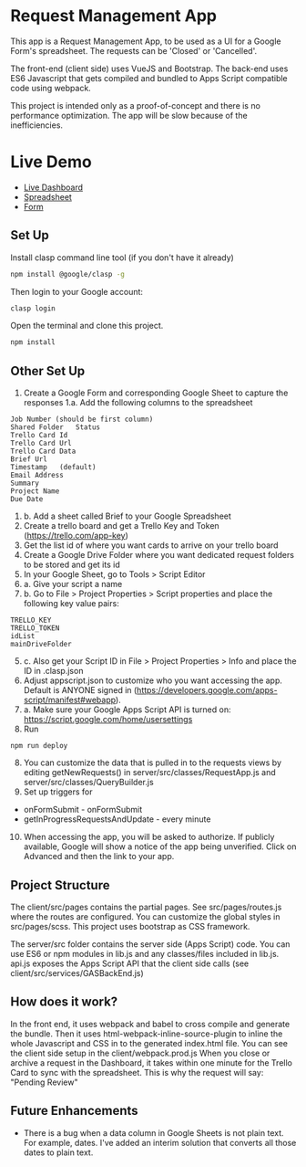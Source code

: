 # Request Management App
This  app is a Request Management App, to be used as a UI for a Google Form's spreadsheet. The requests can be 'Closed' or 'Cancelled'.

The front-end (client side) uses VueJS and Bootstrap. The back-end uses ES6 Javascript that gets compiled and bundled to Apps Script compatible code using webpack.

This project is intended only as a proof-of-concept and there is no performance optimization. The app will be slow because of the inefficiencies. 

# Live Demo
- [Live Dashboard](https://script.google.com/macros/s/AKfycbzgPXDj3PM1cKVB_Wf-AIu9MJL7uu2TwoGkL90KpfSp/exec)
- [Spreadsheet](https://docs.google.com/spreadsheets/d/1AFtMX1-hNY4RPquqToXBk0kBITBSVqk19m_QJD1K0t0/edit#gid=1470474967)
- [Form](https://docs.google.com/forms/d/e/1FAIpQLSfi01auBACD93dRZmzlDoquNm0xArFcQ0fKDEwW3c9qiz9Yzw/viewform)

## Set Up

Install clasp command line tool (if you don't have it already)

```bash
npm install @google/clasp -g
```

Then login to your Google account:

```bash
clasp login
```
Open the terminal and clone this project.

```bash
npm install
```


## Other Set Up

1. Create a Google Form and corresponding Google Sheet to capture the responses
1.a. Add the following columns to the spreadsheet
```
Job Number (should be first column)
Shared Folder	Status	
Trello Card Id	
Trello Card Url	
Trello Card Data	
Brief Url	
Timestamp	(default)
Email Address	
Summary	
Project Name	
Due Date
```
1. b. Add a sheet called Brief to your Google Spreadsheet
2. Create a trello board and get a Trello Key and Token (https://trello.com/app-key)
3. Get the list id of where you want cards to arrive on your trello board
4. Create a Google Drive Folder where you want dedicated request folders to be stored and get its id
5. In your Google Sheet, go to Tools > Script Editor
5. a. Give your script a name
5. b. Go to File > Project Properties > Script properties and place the following key value pairs:
```
TRELLO_KEY
TRELLO_TOKEN
idList
mainDriveFolder
```
5. c. Also get your Script ID in File > Project Properties > Info and place the ID in .clasp.json
6. Adjust appscript.json to customize who you want accessing the app. Default is ANYONE signed in (https://developers.google.com/apps-script/manifest#webapp).
6. a. Make sure your Google Apps Script API is turned on: https://script.google.com/home/usersettings
7. Run
```
npm run deploy
```
8. You can customize the data that is pulled in to the requests views by editing getNewRequests() in server/src/classes/RequestApp.js and server/src/classes/QueryBuilder.js
9. Set up triggers for 
- onFormSubmit - onFormSubmit
- getInProgressRequestsAndUpdate - every minute
10. When accessing the app, you will be asked to authorize. If publicly available, Google will show a notice of the app being unverified. Click on Advanced and then the link to your app.

## Project Structure

The client/src/pages contains the partial pages. See src/pages/routes.js where the routes are configured.
You can customize the global styles in src/pages/scss. This project uses bootstrap as CSS framework.

The server/src folder contains the server side (Apps Script) code. You can use ES6 or npm modules in lib.js and any classes/files included in lib.js. 
api.js exposes the Apps Script API that the client side calls (see client/src/services/GASBackEnd.js)


## How does it work?
In the front end, it uses webpack and babel to cross compile and generate the bundle.
Then it uses html-webpack-inline-source-plugin to inline the whole Javascript and CSS in to the generated index.html file.
You can see the client side setup in the client/webpack.prod.js 
When you close or archive a request in the Dashboard, it takes within one minute for the Trello Card to sync with the spreadsheet. This is why the request will say: "Pending Review"

## Future Enhancements
- There is a bug when a data column in Google Sheets is not plain text. For example, dates. I've added an interim solution that converts all those dates to plain text.